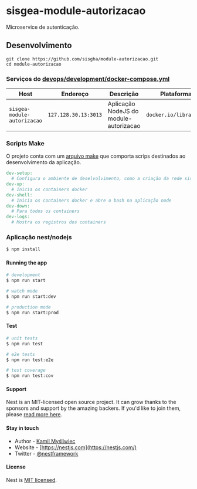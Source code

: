 # sisgea-module-autorizacao

Microservice de autenticação.

## Desenvolvimento

```
git clone https://github.com/sisgha/module-autorizacao.git
cd module-autorizacao
```

### Serviços do [devops/development/docker-compose.yml](./devops/development/docker-compose.yml)

| Host                            | Endereço             | Descrição                                  | Plataforma Base             |
| ------------------------------- | -------------------- | ------------------------------------------ | --------------------------- |
| `sisgea-module-autorizacao` | `127.128.30.13:3013` | Aplicação NodeJS do module-autorizacao | `docker.io/library/node:18` |

### Scripts Make

O projeto conta com um [arquivo make](./Makefile) que comporta scrips destinados ao desenvolvimento da aplicação.

```Makefile
dev-setup:
  # Configura o ambiente de deselvolvimento, como a criação da rede sisgea-net e os arquivos .env
dev-up:
  # Inicia os containers docker
dev-shell:
  # Inicia os containers docker e abre o bash na aplicação node
dev-down:
  # Para todos os containers
dev-logs:
  # Mostra os registros dos containers
```

### Aplicação nest/nodejs

```bash
$ npm install
```

#### Running the app

```bash
# development
$ npm run start

# watch mode
$ npm run start:dev

# production mode
$ npm run start:prod
```

#### Test

```bash
# unit tests
$ npm run test

# e2e tests
$ npm run test:e2e

# test coverage
$ npm run test:cov
```

#### Support

Nest is an MIT-licensed open source project. It can grow thanks to the sponsors and support by the amazing backers. If you'd like to join them, please [read more here](https://docs.nestjs.com/support).

#### Stay in touch

- Author - [Kamil Myśliwiec](https://kamilmysliwiec.com)
- Website - [https://nestjs.com](https://nestjs.com/)
- Twitter - [@nestframework](https://twitter.com/nestframework)

#### License

Nest is [MIT licensed](LICENSE).
